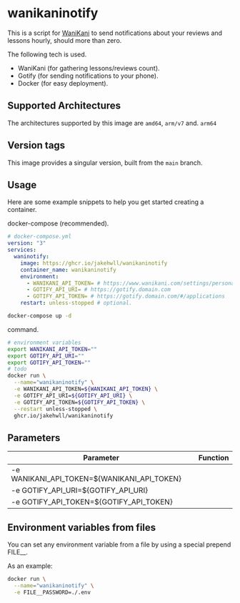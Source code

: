# wanikaninotify

This is a script for [WaniKani](https://www.wanikani.com/) to send notifications about your reviews and lessons hourly, should more than zero.

The following tech is used.

* WaniKani (for gathering lessons/reviews count).
* Gotify (for sending notifications to your phone).
* Docker (for easy deployment).

## Supported Architectures

The architectures supported by this image are `amd64`, `arm/v7` and. `arm64`

## Version tags

This image provides a singular version, built from the `main` branch.

## Usage

Here are some example snippets to help you get started creating a container.

docker-compose (recommended).

```yaml
# docker-compose.yml
version: "3"
services:
  waninotify:
    image: https://ghcr.io/jakehwll/wanikaninotify
    container_name: wanikaninotify
    environment:
      - WANIKANI_API_TOKEN= # https://www.wanikani.com/settings/personal_access_tokens
      - GOTIFY_API_URI= # https://gotify.domain.com
      - GOTIFY_API_TOKEN= # https://gotify.domain.com/#/applications
    restart: unless-stopped # optional.
```

```sh
docker-compose up -d
```

command.

```sh
# environment variables
export WANIKANI_API_TOKEN=""
export GOTIFY_API_URI=""
export GOTIFY_API_TOKEN=""
# todo
docker run \
  --name="wanikaninotify" \
  -e WANIKANI_API_TOKEN=${WANIKANI_API_TOKEN} \
  -e GOTIFY_API_URI=${GOTIFY_API_URI} \
  -e GOTIFY_API_TOKEN=${GOTIFY_API_TOKEN} \
  --restart unless-stopped \
  ghcr.io/jakehwll/wanikaninotify
```

## Parameters

| Parameter                                   | Function |
| ------------------------------------------- | -------- |
| -e WANIKANI_API_TOKEN=${WANIKANI_API_TOKEN} |
| -e GOTIFY_API_URI=${GOTIFY_API_URI}         |
| -e GOTIFY_API_TOKEN=${GOTIFY_API_TOKEN}     |

## Environment variables from files

You can set any environment variable from a file by using a special prepend FILE__.

As an example:

```sh
docker run \
  --name="wanikaninotify" \
  -e FILE__PASSWORD=./.env
```

